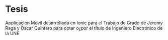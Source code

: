 # Tesis
Applicación Movil desarrollada en Ionic para el Trabajo de Grado de Jeremy Raga y Oscar Quintero para optar o¿por el título de Ingeniero Electrónico de la UNE
